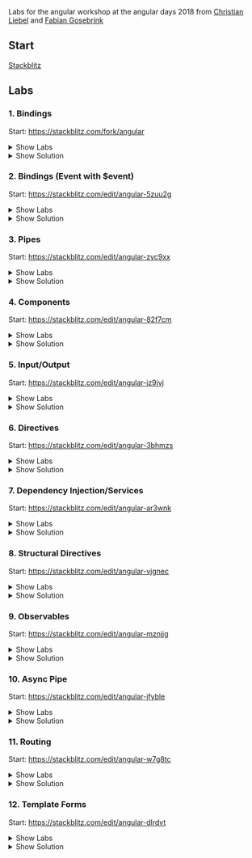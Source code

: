Labs for the angular workshop at the angular days 2018 from [Christian Liebel](https://twitter.com/christianliebel) and [Fabian Gosebrink](https://twitter.com/FabianGosebrink)

## Start

[Stackblitz](https://stackblitz.com/)

## Labs

### 1. Bindings

Start: https://stackblitz.com/fork/angular

<details><summary>Show Labs</summary>
	
#### Interpolation
In your freshly created project, open the file `src/app/app.component.html` and try the following bindings (one after another). You can completely remove the existing contents of this file.

1. `{{ 'hallo' }}`
2. `{{ 3 }}`
3. `{{ 17 + 4 }}`
4. `{{ '<div>Does this work?</div>' }}`
5. `{{ alert('boom') }}`

Which values do you see in the preview pane? Are there any error messages?

#### Interpolation II
Now, open the file `src/app/app.component.ts` and introduce a new field called `value` within the `AppComponent` class:

```ts
export class AppComponent {
  // …
  public value = "Hello";
}
```

Bind the value of this field to the template file, by adding the following interpolation to `src/app/app.component.html`.

```html
{{ value }}
```

Then, `Hello` should show up in the preview pane.

#### Property Binding

1. Declare a new field called `color` on your component instance and initialize it with a CSS color value (e.g., `hotpink`)
2. Create a new `div` element in the AppComponent’s HTML template (Hint: `<div></div>`)
3. Bind the value of the field to the background color of the `div` element (Hint—add the following attribute assignment to the `div` node: `[style.backgroundColor]="color"`)

The square brackets are not a typo! They might look odd, but it woll work.

#### Event Binding

1. Implement a new method `onClick` on the component instance that opens an alert box (Hint: `public onClick() { alert('Hello!'); }`)
2. Create a new `button` element in the AppComponent’s HTML template (Hint: `<button>Click me.</button>`)
3. Bind the click event of the button to the `onClick` method (Hint—add the following attribute assignment to the `button` node: `(click)="onClick()"`)
4. Implement a new method `onMouseMove` on the component instance that logs to the console (Hint: `console.log('Hello!')`)
5. Bind the `mousemove` event of the button to `onMouseMove`

Again, the brackets are not a typo. It will work out just fine.

</details>

<details><summary>Show Solution</summary>

https://stackblitz.com/edit/angular-5zuu2g

```js
export class AppComponent  {
  public value = "Hello";
  public color = "hotpink";

  public onClick(): void {
    alert('Hello!');
  }

  public onMouseMove(): void {
    console.log('Hello!');
  }
}
```

```html
{{ 'hallo' }} <br/>
{{ 3 }} <br/>
{{ 17 + 4 }} <br/>
{{ '<div>Does this work?</div>' }} <br/>

<hr/>

{{ value }}

<hr/>

<div [style.backgroundColor]="color">Test</div>


<button (click)="onClick()" (mousemove)="onMouseMove()">Click me.</button>
```

</details>

### 2. Bindings (Event with $event)

Start: https://stackblitz.com/edit/angular-5zuu2g

<details><summary>Show Labs</summary>
	
#### Event Binding (Advanced)
Adjust the implementations of `onClick()` and `onMouseMove()` to print the coordinates of the mouse (instead of printing `Hello!`)

Hints:
- `(click)="onClick($event)"`
- `public onClick(event: MouseEvent): void {}`

MouseEvent documentation: https://developer.mozilla.org/de/docs/Web/API/MouseEvent

</details>

<details><summary>Show Solution</summary>

https://stackblitz.com/edit/angular-zyc9xx

```js
export class AppComponent  {
  public value = "Hello";
  public color = "hotpink";

  public onClick(event: MouseEvent): void {
    alert(event.clientX);
  }

  public onMouseMove(event: MouseEvent): void {
    console.log(event.clientX);
  }
}
```

```html
<button (click)="onClick($event)" (mousemove)="onMouseMove($event)">Click me.</button>
```

</details>

### 3. Pipes

Start: https://stackblitz.com/edit/angular-zyc9xx

<details><summary>Show Labs</summary>
	
#### Interpolation

Adjust your value binding from lab #1 to be printed as lowercase (Hint: `{{ value | lowercase }}`).

Then, adjust it to be printed as UPPERCASE.

#### Built-in pipes

Add a new numeric field to your AppComponent (e.g., `public number = 3.14159;`). Bind this field to the template using the pipes:
- `percent`
- `currency`
- `number` (showing five decimal places)

Please use three interpolations (`{{ number | … }} {{ number | … }} {{ number | … }}`).

#### Create a new pipe

Right-click the `app` folder and select _Angular Generator_, then _Pipe_.

![image](https://user-images.githubusercontent.com/6698344/46677681-5fcbb300-cbe3-11e8-85a2-c7577374e7fc.png)

The pipe should be called `yell`. Open the generated file `yell.pipe.ts`.

Implement the yell pipe as follows:
- The yell pipe should suffix the bound value with three exclamation marks (e.g., `value + '!!!'` or `` `${value}!!!` ``).
- The developer can optionally pass an argument to override the suffix (`args` parameter).

| Interpolation                 | Value    |
| ----------------------------- | -------- |
| `{{ value \| yell }}`         | Hello!!! |
| `{{ value \| yell:'???' }}`   | Hello??? |

</details>

<details><summary>Show Solution</summary>

https://stackblitz.com/edit/angular-82f7cm

```js
export class AppComponent  {
  public value = "Hello";
  public number = 3.14159;
}
```

```js
@Pipe({
    name: 'yell',
})
export class YellPipe implements PipeTransform {
    transform(value: string, args: string): any {
        const suffix = args || '!!!';

        return `${value}${suffix}`;
    }
}
```

```html
{{ value | uppercase }}	<br/>

{{ number | percent }}	 <br/>
{{ number | currency }}	<br/>
{{ number | number:'0.5' }}	<br/>


{{ value | yell }}<br/>
{{ value | yell:'???' }}
```

</details>

### 4. Components

Start: https://stackblitz.com/edit/angular-82f7cm

<details><summary>Show Labs</summary>
	
#### Create a new component

Right-click the `app` folder and select _Angular Generator_, then _Component_.

![2018-10-09_18-17-34](https://user-images.githubusercontent.com/6698344/46683102-9f989780-cbef-11e8-8d0b-5455deb5cc37.png)

The new component should be named `todo`. Which files have been created? What’s the selector of the new component (`selector` property of `todo.component.ts`)?

#### Use the new component in your AppComponent’s template

Open the AppComponent’s template (i.e., HTML file) and use the new component there by adding an HTML element with the new component’s selector name (e.g., if the selector is `my-selector`, add `<my-selector></my-selector>` to the template).

If you like, you can duplicate this HTML element to see the idea of componentization in action.

</details>

<details><summary>Show Solution</summary>

https://stackblitz.com/edit/angular-jz9ivj

todo.component.ts

```js
@Component({
    selector: 'app-todo',
    templateUrl: './todo.component.html',
    styleUrls: ['./todo.component.css'],
})
export class TodoComponent implements OnInit {
    constructor() {}

    ngOnInit() {}
}
```

app.component.html

```html
<app-todo></app-todo>
```

</details>

### 5. Input/Output

Start: https://stackblitz.com/edit/angular-jz9ivj

<details><summary>Show Labs</summary>
	
#### Input

1. Extend your `TodoComponent` with an `@Input` field called `todo`.
2. Add a new `myTodo` field to the AppComponent and assign a todo object to it: `{ name: "Wash clothes", done: false, id: 3 }`
3. Pass the `myTodo` object to the `todo` component from the AppComponent’s template by using an input binding.
4. In the `TodoComponent`’s template, bind the value of the `todo` field to the UI using the `JSON` pipe.

#### Output

1. Extend your `TodoComponent` with an `@Output` field called `done`.
2. Add a `button` to your `TodoComponent` and an event binding for the `click` event of this button. When the button is clicked, emit the `done` event. Pass the current todo object as the event argument.
3. In the `AppComponent`’s template, bind to the `done` event using an event binding and log the finalized item to the console.

</details>

<details><summary>Show Solution</summary>

https://stackblitz.com/edit/angular-3bhmzs

todo.component.ts

```js
import { Input, Output, EventEmitter, OnInit } from '@angular/core';

@Component({
  selector: 'app-todo',
  templateUrl: './todo.component.html',
  styleUrls: ['./todo.component.css']
})
export class TodoComponent implements OnInit {

  @Input() todo: any;

  @Output() done = new EventEmitter<any>();

  constructor() { }

  ngOnInit() {
  }

  markTodoAsDone(){
    this.done.emit(this.todo);
  }

}
```

todo.component.html

```html
<p>
inside todo-component: <br/>
{{todo | json}}
</p>

<button (click)="markTodoAsDone()">mark as done</button>
```

app.component.html

```html
<app-todo [todo]="todoObject" (done)="catchDoneEvent($event)"></app-todo>
```

app.component.ts

```js
@Component({
  selector: 'my-app',
  templateUrl: './app.component.html',
  styleUrls: [ './app.component.css' ]
})
export class AppComponent  {
  public todoObject = { name: "Wash clothes", done: false, id: 3 }

  catchDoneEvent(todo: any) {
    console.log(todo)
  }
}
```

</details>

### 6. Directives

Start: https://stackblitz.com/edit/angular-3bhmzs

<details><summary>Show Labs</summary>
	
#### Create a color directive

Right-click the `app` folder and select _Angular Generator_, then _Directive_. Create a directive (e.g., named `color`) that takes a color as an input binding. The directive should set the color of the host element (using a host binding).

#### Create a click directive

Create another directive (e.g., named `click`) that adds a click handler to the elements where it’s placed on. Whenever the item is clicked, log a message to the console.

</details>

<details><summary>Show Solution</summary>

https://stackblitz.com/edit/angular-ar3wnk

todo.component.ts

```js
import { Input, Output, EventEmitter, OnInit } from '@angular/core';

@Component({
  selector: 'app-todo',
  templateUrl: './todo.component.html',
  styleUrls: ['./todo.component.css']
})
export class TodoComponent implements OnInit {

  @Input() todo: any;

  @Output() done = new EventEmitter<any>();

  colorToBind = "blue";

  constructor() { }

  ngOnInit() {
  }

  markTodoAsDone(){
    this.done.emit(this.todo);
  }
}
```

todo.component.html

```html
<p appClick appColor color="green">
  inside todo-component: <br/>
  {{todo | json}}
</p>
<p>
  <span appColor [color]="colorToBind">test to apply directive on</span>
</p>

<button (click)="markTodoAsDone()">mark as done</button>
```

color.directive.ts

```js
import { Directive, Input, HostBinding } from '@angular/core';

@Directive({
  selector: '[appColor]'
})
export class ColorDirective {

  @HostBinding('style.color')
  @Input() color: string;
}
```

click.directive.ts

```js
import { Directive, Input, HostListener } from '@angular/core';

@Directive({
    selector: '[appClick]',
})
export class ClickDirective {
    @HostListener('click', ['$event'])
    handleClick($event): void {
        console.log('a message');
    }

    constructor() {}
}
```

</details>

### 7. Dependency Injection/Services

Start: https://stackblitz.com/edit/angular-ar3wnk

<details><summary>Show Labs</summary>
	
#### Injecting ElementRef

In your AppComponent…
1. `import {ElementRef} from '@angular/core';`
2. Request an instance of `ElementRef` via constructor injection
3. Log the instance to the console
4. Inspect it
5. Is the instance provided by the root injector, a module or a component?

#### Injection Tokens

In your AppModule…
1. Define an `APP_NAME` injection token (string)
2. Provide it in the module providers and assign it a certain value
3. Consume it from the `AppModule`’s constructor
4. Print the name to the console

#### Create a new service

Right-click the `app` folder and select _Angular Generator_, then _Class_.

Create a new model class called `todo` and add the properties:
- `name` (string)
- `done` (boolean)
- `id` (number, optional)

Right-click the `app` folder and select _Angular Generator_, then _Service_.

In your TodoService, add the following methods:
- `create(todo: Todo): Todo`
- `get(todoId: number): Todo`
- `getAll(): Todo[]`
- `update(todo: Todo): void`
- `delete(todoId: number): void`

Add a very basic, synchronous implementation for getAll. Inject your TodoService into the AppComponent (don’t forget to update the imports on top). Log the list of todos to the console.

</details>

<details><summary>Show Solution</summary>

https://stackblitz.com/edit/angular-vjgnec

app.component.ts

```js
import { ElementRef } from '@angular/core';

@Component({
  selector: 'my-app',
  templateUrl: './app.component.html',
  styleUrls: [ './app.component.css' ]
})
export class AppComponent  {
  public todoObject = { name: "Wash clothes", done: false, id: 3 }

  constructor(private readonly elementRef: ElementRef,
  private readonly todoService: TodoService){
    console.log("elementRef from constructor", elementRef);

    console.log(todoService.getAll());
  }

  catchDoneEvent(todo: any) {
    console.log(todo);
  }

  logElementRef(){
    console.log("elementRef from console as property", this.elementRef);
  }
}
```

app.module.ts

```js
import { NgModule, InjectionToken, Inject } from '@angular/core';
// other imports

export const APP_NAME = new InjectionToken<string>('app-name');

@NgModule({
  imports:      [ BrowserModule, FormsModule ],
  declarations: [ AppComponent, 
                  HelloComponent, 
                  YellPipe, 
                  TodoComponent, 
                  ColorDirective, 
                  ClickDirective ],
  providers: [{ provide: APP_NAME, useValue: 'My cool app' }, TodoService],
  bootstrap:    [ AppComponent ]
})
export class AppModule {
  constructor(@Inject(APP_NAME) appName: string){
    console.log(appName);
  }
 }

```

todo.ts

```js
export class Todo {
  name: string;
  done: boolean;
  id?:number;
}
```

todo.service.ts

```js
@Injectable()
export class TodoService {

  private todos: Todo[] = [];

  constructor() { }

  create(todo: Todo) { }

  get(todoId: number)  { }

  getAll(): Todo[]  {
    return this.todos;
  }

  update(todo: Todo): void  { }

  delete(todoId: number): void  { }

}
```

</details>

### 8. Structural Directives

Start: https://stackblitz.com/edit/angular-vjgnec

<details><summary>Show Labs</summary>
	
#### *ngIf

In your AppComponent’s template, add the following snippet:

```html
<button (click)="toggle()">Toggle</button>
<div *ngIf="show">
  I’m visible!
</div>
```

On the component class, introduce a new `show` field and toggle it via a new `toggle()` method (Hint: `this.show = !this.show;`).

#### *ngFor

In the AppComponent, introduce a new field todos and assign the return value of todoService.getAll() to it.
Bind this field to the view using the `*ngFor` structural directive and an unordered list (`ul`) with one list item (`li`) for each todo:

```html
<ul>
  <li *ngFor="let todo of todos"></li>
</ul>
```

Next, iterate over your TodoComponent (app-todo) instead and pass the todo via the todo property binding. Adjust the template of TodoComponent to include:
- a checkbox (input) to show the “done” state
- a label to show the “name” text

```html
<label>
	<input type="checkbox" [checked]="todo.done">
	{{ todo.name }}
</label>
```

</details>

<details><summary>Show Solution</summary>

https://stackblitz.com/edit/angular-mznjjg

app.component.ts

```js
@Component({
  selector: 'my-app',
  templateUrl: './app.component.html',
  styleUrls: [ './app.component.css' ]
})
export class AppComponent  {

  private show = true;
  todos = [];

  constructor(private readonly elementRef: ElementRef,
  private readonly todoService: TodoService){
    console.log("elementRef from constructor", elementRef);

    this.todos = todoService.getAll();
  }

  catchDoneEvent(todo: any) {
    console.log(todo)
  }

  logElementRef(){
    console.log("elementRef from console as property", this.elementRef);
  }

  toggle() {
    this.show = !this.show;
  }
}
```

app.component.html

```html
<button (click)="toggle()">Toggle</button>	
<div *ngIf="show">	
	I am visible!	
</div>	
 <ul>	
  <li *ngFor="let todo of todos">{{todo.name}}</li>	
</ul>	
 <app-todo *ngFor="let todo of todos" [todo]="todo" (done)="catchDoneEvent($event)"></app-todo>	
```

todo.service.ts

```js
@Injectable()
export class TodoService {

  private todos: Todo[] = [];

  constructor() {
    this.todos.push({ name: "Wash clothes", done: false, id: 3 });
  }

  create(todo: Todo) {

  }

  get(todoId: number)  {}

  getAll(): Todo[]  {
    return this.todos;
  }

  update(todo: Todo): void  {}

  delete(todoId: number): void  {}

}
```

todo.component.ts

```js
import { Import, Output } from '@angular/core';

@Component({
  selector: 'app-todo',
  templateUrl: './todo.component.html',
  styleUrls: ['./todo.component.css']
})
export class TodoComponent implements OnInit {

  @Input() todo: any;

  @Output() done = new EventEmitter<any>();

  colorToBind = "blue";

  constructor() { }

  ngOnInit() {
  }

  markTodoAsDone(todo: Todo) {
    todo.done = !todo.done;
    this.done.emit(todo);
  }
}
```

todo.component.html

```html
<label>
  <input type="checkbox" [checked]="todo.done" (change)="markTodoAsDone(todo)">{{ todo.name }}
</label>
```

</details>

### 9. Observables

Start: https://stackblitz.com/edit/angular-mznjjg

<details><summary>Show Labs</summary>
	
#### Adjust service

Adjust your `TodoService` to now return Observables and upgrade the synchronous value in `getAll()` to an Observable (via `of()`).
- `create(todo: Todo): Observable<Todo>`
- `get(todoId: number): Observable<Todo>`
- `getAll(): Observable<Todo[]>`
- `update(todo: Todo): Observable<void>`
- `delete(todoId: number): Observable<void>`

#### Use HttpClient

In your AppModule, add HttpClientModule to the imports array

Add a constructor to TodoService and request an instance of HttpClient and use HTTP requests instead of returning synchronous data using the following URLs:

| Method | Action     | URL                                        |
| ------ | ---------- | ------------------------------------------ |
| GET    | get all    | https://tt-todos.azurewebsites.net/todos   |
| GET    | get single | https://tt-todos.azurewebsites.net/todos/1 |
| POST   | create     | https://tt-todos.azurewebsites.net/todos   |
| PUT    | update     | https://tt-todos.azurewebsites.net/todos/1 |
| DELETE | delete     | https://tt-todos.azurewebsites.net/todos/1 |

</details>

<details><summary>Show Solution</summary>

https://stackblitz.com/edit/angular-jfyble

app.module.ts

```js
import { HttpClientModule } from '@angular/common/http';

@NgModule({
    imports: [BrowserModule, FormsModule, HttpClientModule],
    declarations: [
        AppComponent,
        HelloComponent,
        YellPipe,
        TodoComponent,
        ColorDirective,
        ClickDirective,
    ],
    providers: [{ provide: APP_NAME, useValue: 'My cool app' }, TodoService],
    bootstrap: [AppComponent],
})
export class AppModule {
    constructor(@Inject(APP_NAME) appName: string) {
        console.log(appName);
    }
}
```

todo.service.ts

```js
@Injectable()
export class TodoService {

  private actionUrl = "https://tt-todos.azurewebsites.net/todos"

  constructor(private readonly httpClient: HttpClient) { }

  create(todo: Todo) {
    return this.httpClient.post<Todo>(this.actionUrl, todo);
  }

  get(todoId: number)  {
    return this.httpClient.get<Todo>(`${this.actionUrl}/${todoId}`);
  }

  getAll(): Observable<Todo[]>  {
    return this.httpClient.get<Todo[]>(this.actionUrl);
  }

  update(todo: Todo)  {
    return this.httpClient.put(`${this.actionUrl}/${todo.id}`, todo);
  }

  delete(todoId: number)  {
    return this.httpClient.delete(`${this.actionUrl}/${todoId}`);
  }
}
```

app.component.ts

```js
import { ElementRef } from '@angular/core';

@Component({
  selector: 'my-app',
  templateUrl: './app.component.html',
  styleUrls: [ './app.component.css' ]
})
export class AppComponent  {

  private show = true;
  todos = [];

  constructor(private readonly elementRef: ElementRef,
  private readonly todoService: TodoService){
    console.log("elementRef from constructor", elementRef);

    todoService.getAll().subscribe(todos => this.todos = todos);
  }

  catchDoneEvent(todo: any) {
    console.log(todo)
  }

  logElementRef(){
    console.log("elementRef from console as property", this.elementRef);
  }

  toggle() {
    this.show = !this.show;
  }
}
```

</details>

### 10. Async Pipe

Start: https://stackblitz.com/edit/angular-jfyble

<details><summary>Show Labs</summary>
	
#### Use Async Pipe

Use the `async` pipe instead of manually subscribing.

**Instead of:**
```ts
public todos: Todo[];
```

**Use:**
```ts
public todos$: Observable<Todo[]>;
```

**Instead of:**
```ts
todoService.getAll().subscribe(todos => this.todos = todos);
```

**Use:**
```ts
this.todos$ = todoService.getAll();
```

**Instead of:**
```ts
<app-todo *ngFor="let todo of todos" [todo]="todo">
</app-todo>
```

**Use:**
```ts
<app-todo *ngFor="let todo of todos$ | async" [todo]="todo">
</app-todo>
```
</details>

<details><summary>Show Solution</summary>

https://stackblitz.com/edit/angular-w7g8tc

app.component.ts

```js
import { ElementRef } from '@angular/core';

@Component({
  selector: 'my-app',
  templateUrl: './app.component.html',
  styleUrls: [ './app.component.css' ]
})
export class AppComponent implements OnInit {

  private show = true;
  todos$: Observable<Todo[]>;

  constructor(private readonly elementRef: ElementRef,
  private readonly todoService: TodoService){
    console.log("elementRef from constructor", elementRef);
  }

  ngOnInit() {
    this.todos$ = this.todoService.getAll();
  }

  catchDoneEvent(todo: any) {
    console.log(todo)
  }

  logElementRef(){
    console.log("elementRef from console as property", this.elementRef);
  }

  toggle() {
    this.show = !this.show;
  }
}
```

app.component.html

```html
<div *ngIf="todos$ | async as todos">
	You have {{ todos.length }} todos!
</div>

<ul>
	<li *ngFor="let todo of todos$ | async">
		{{ todo.name }}
	</li>
</ul>

<app-todo *ngFor="let todo of todos$ | async" [todo]="todo" (done)="catchDoneEvent($event)"></app-todo>
```

</details>

### 11. Routing

Start: https://stackblitz.com/edit/angular-w7g8tc

<details><summary>Show Labs</summary>
	
#### Generate components	
Add the following components:	
- TodoListComponent	
- TodoEditComponent	
- TodoCreateComponent	
- NotFoundComponent	

#### Define routes	
Define/assign the following routes:	
- todos	
- todos/:id	
- todos/new	
- **	

Redirect the default (empty) route to the todo list.	

#### Router outlet	
Add a `<router-outlet>` to your AppComponent:	
```html
<router-outlet></router-outlet>
```
Then try out different routes by typing them into the address bar.	
- Which parts of the page change?	
- Which parts stay the same?	

#### Router links	
In your AppComponent, define two links:	
- Home (/todos)	
- Create (/todos/new)

In TodoListComponent, request all todos and update the template:	
```html	
<ul>	
  <li *ngFor="let todo of todos$ | async"><a [routerLink]="todo.id">{{ todo.name }}</a></li>	
</ul>	
```	
#### Active router links	
In AppComponent, add routerLinkActive:	
```html	
<a routerLink="/todos" routerLinkActive="my-active">Home</a>	
```	
Or, if you prefer:	
```html	
<a routerLink="/todos" routerLinkActive="my-active" [routerLinkActiveOptions]="{ exact: true }">Home</a>	
```	
Add a CSS style for a.my-active	
#### Activated route	
 In TodoEditComponent, listen for changes of the ActivatedRoute and retrieve the record with the given ID from the TodoService and bind it to the view as follows:	
 ```	
{{ todo$ | async | json }}	
```	

</details>

<details><summary>Show Solution</summary>

https://stackblitz.com/edit/angular-dlrdvt

app.module.ts

```js
import { RouterModule, Routes } from '@angular/router';

const appRoutes: Routes = [
    { path: '', redirectTo: 'todos', pathMatch: 'full' },
    { path: 'todos', component: TodoListComponent },
    { path: 'todos/new', component: TodoCreateComponent },
    { path: 'todos/:id', component: TodoEditComponent },
    { path: '**', component: NotFoundComponent },
];

export const APP_NAME = new InjectionToken() < string > 'app-name';

@NgModule({
    imports: [
        BrowserModule,
        FormsModule,
        HttpClientModule,
        RouterModule.forRoot(appRoutes, { useHash: false }),
    ],
    declarations: [
        AppComponent,
        HelloComponent,
        YellPipe,
        TodoComponent,
        TodoEditComponent,
        TodoListComponent,
        TodoCreateComponent,
        NotFoundComponent,
        ColorDirective,
        ClickDirective,
    ],
    providers: [{ provide: APP_NAME, useValue: 'My cool app' }, TodoService],
    bootstrap: [AppComponent],
})
export class AppModule {
    constructor(@Inject(APP_NAME) appName: string) {
        console.log(appName);
    }
}
```

app.component.ts

```js
@Component({
    selector: 'my-app',
    templateUrl: './app.component.html',
    styleUrls: ['./app.component.css'],
})
export class AppComponent {}
```

app.component.html

```html
<a routerLink="/todos" routerLinkActive="my-active">Home</a> |
<a routerLink="/todos/new" routerLinkActive="my-active">Create</a>
<hr>
<br/>
<router-outlet></router-outlet>
```

todo.component.ts

```js
@Component({
  selector: 'app-todo',
  templateUrl: './todo.component.html',
  styleUrls: ['./todo.component.css']
})
export class TodoComponent implements OnInit {

  @Input() todo: any;

  @Output() done = new EventEmitter<any>();

  constructor() { }

  ngOnInit() {
  }

  markTodoAsDone(todo: Todo) {
    todo.done = !todo.done;
    this.done.emit(todo);
  }
}
```

todo.component.html

```html
<label >
  <input type="checkbox" [checked]="todo.done" (change)="markTodoAsDone(todo)">
  <a [routerLink]="todo.id">{{ todo.name }}</a>
</label>
```

todo-edit.component.ts

```js
@Component({
  selector: 'app-todo-edit',
  templateUrl: './todo-edit.component.html',
  styleUrls: ['./todo-edit.component.css']
})
export class TodoEditComponent implements OnInit {

  public todo$: Observable<Todo>;

  constructor(private readonly activatedRoute: ActivatedRoute,
              private readonly todoService: TodoService) { }

  ngOnInit() {
    this.todo$ = this.activatedRoute.params.pipe(
      pluck('id'),
      switchMap(id => this.todoService.get(+id))
    );
  }
}
```

todo-edit.component.html

```html
<p>
{{ todo$ | async | json }}
</p>
```

</details>

### 12. Template Forms

Start: https://stackblitz.com/edit/angular-dlrdvt

<details><summary>Show Labs</summary>
	
#### Add a form	
 In TodoEditComponent, update the template to contain the following form. It should have to fields: A text field for editing the name and a checkbox for setting the done state. Implement onSubmit and send the updated todo to the server.	

```html	
<form *ngIf="todo$ | async as todo" (ngSubmit)="onSubmit(todo)">	
	<!-- … -->	
	<button>Submit!</button>	
</form>	
```	

#### Validation	
 Now, add a required and minlength (5 characters) validation to the name field. Update the submit button to be disabled when the form is invalid:	
 ```html	
<form *ngIf="todo$ | async as todo" (ngSubmit)="onSubmit(todo)" #form="ngForm">	
	<!-- … -->	
	<button [disabled]="form.invalid">Submit!</button>	
</form>	
```	

</details>

<details><summary>Show Solution</summary>

https://stackblitz.com/edit/angular-4goufd

todo-edit.component.html

```html
<form *ngIf="todo$ | async as todo" (ngSubmit)="onSubmit(todo)" #form="ngForm">
  <input type="checkbox" [(ngModel)]="todo.done" name="done">
  <input type="text" [(ngModel)]="todo.name" name="name" required minlength="5">
  <button [disabled]="form.invalid">Submit!</button>
</form>
```

todo-edit.component.ts

```js
import { ActivatedRoute } from '@angular/router';

@Component({
  selector: 'app-todo-edit',
  templateUrl: './todo-edit.component.html',
  styleUrls: ['./todo-edit.component.css']
})
export class TodoEditComponent implements OnInit {

  public todo$: Observable<Todo>;

  constructor(private readonly activatedRoute: ActivatedRoute,
              private readonly todoService: TodoService) { }

  ngOnInit() {
    this.todo$ = this.activatedRoute.params.pipe(
      pluck('id'),
      switchMap(id => this.todoService.get(+id))
    );
  }

  onSubmit(todo: Todo) {
    this.todoService.update(todo).subscribe();
  }
}
```

</details>
